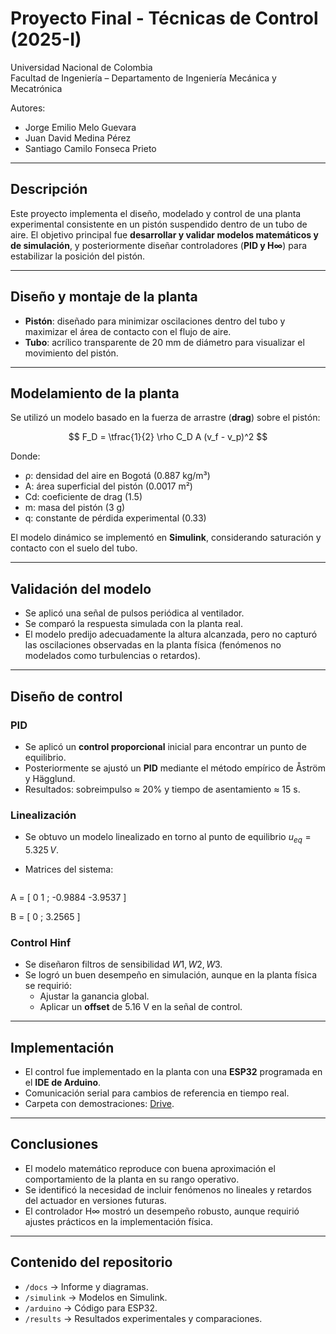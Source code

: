 
# Proyecto Final - Técnicas de Control (2025-I)

Universidad Nacional de Colombia  
Facultad de Ingeniería – Departamento de Ingeniería Mecánica y Mecatrónica  

Autores:  
- Jorge Emilio Melo Guevara  
- Juan David Medina Pérez  
- Santiago Camilo Fonseca Prieto  

---

##  Descripción
Este proyecto implementa el diseño, modelado y control de una planta experimental consistente en un pistón suspendido dentro de un tubo de aire. El objetivo principal fue **desarrollar y validar modelos matemáticos y de simulación**, y posteriormente diseñar controladores (**PID y H∞**) para estabilizar la posición del pistón.

---

##  Diseño y montaje de la planta
- **Pistón**: diseñado para minimizar oscilaciones dentro del tubo y maximizar el área de contacto con el flujo de aire.  
- **Tubo**: acrílico transparente de 20 mm de diámetro para visualizar el movimiento del pistón.  

---

##  Modelamiento de la planta
Se utilizó un modelo basado en la fuerza de arrastre (**drag**) sobre el pistón:

$$
F_D = \tfrac{1}{2} \rho C_D A (v_f - v_p)^2
$$

Donde:
- ρ: densidad del aire en Bogotá (0.887 kg/m³)  
- A: área superficial del pistón (0.0017 m²)  
- Cd: coeficiente de drag (1.5)  
- m: masa del pistón (3 g)  
- q: constante de pérdida experimental (0.33)  

El modelo dinámico se implementó en **Simulink**, considerando saturación y contacto con el suelo del tubo.

---

##  Validación del modelo
- Se aplicó una señal de pulsos periódica al ventilador.  
- Se comparó la respuesta simulada con la planta real.  
- El modelo predijo adecuadamente la altura alcanzada, pero no capturó las oscilaciones observadas en la planta física (fenómenos no modelados como turbulencias o retardos).  

---

##  Diseño de control
### PID
- Se aplicó un **control proporcional** inicial para encontrar un punto de equilibrio.  
- Posteriormente se ajustó un **PID** mediante el método empírico de Åström y Hägglund.  
- Resultados: sobreimpulso ≈ 20% y tiempo de asentamiento ≈ 15 s.  

### Linealización
- Se obtuvo un modelo linealizado en torno al punto de equilibrio $u_{eq} = 5.325 \, V$.  
- Matrices del sistema:

     ```text
A = [  0        1      ;
     -0.9884  -3.9537 ]

B = [ 0 ;
      3.2565 ]


### Control Hinf
- Se diseñaron filtros de sensibilidad $W1, W2, W3$.  
- Se logró un buen desempeño en simulación, aunque en la planta física se requirió:  
  - Ajustar la ganancia global.  
  - Aplicar un **offset** de 5.16 V en la señal de control.  

---

##  Implementación
- El control fue implementado en la planta con una **ESP32** programada en el **IDE de Arduino**.  
- Comunicación serial para cambios de referencia en tiempo real.  
- Carpeta con demostraciones: [Drive](https://drive.google.com/drive/folders/1l6yZ6H65sgnCWVqWfYoXpBIZgMuJCxzs?usp=sharing).  

---

##  Conclusiones
- El modelo matemático reproduce con buena aproximación el comportamiento de la planta en su rango operativo.  
- Se identificó la necesidad de incluir fenómenos no lineales y retardos del actuador en versiones futuras.  
- El controlador H∞ mostró un desempeño robusto, aunque requirió ajustes prácticos en la implementación física.  

---

##  Contenido del repositorio
- `/docs` → Informe y diagramas.  
- `/simulink` → Modelos en Simulink.  
- `/arduino` → Código para ESP32.  
- `/results` → Resultados experimentales y comparaciones.  
